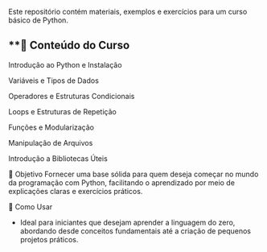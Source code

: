 Este repositório contém materiais, exemplos e exercícios para um curso básico de Python. 

## **📌 Conteúdo do Curso  
Introdução ao Python e Instalação

Variáveis e Tipos de Dados

Operadores e Estruturas Condicionais

Loops e Estruturas de Repetição

Funções e Modularização

Manipulação de Arquivos

Introdução a Bibliotecas Úteis

🎯 Objetivo
Fornecer uma base sólida para quem deseja começar no mundo da programação com Python, facilitando o aprendizado por meio de explicações claras e exercícios práticos.

📂 Como Usar
- Ideal para iniciantes que desejam aprender a linguagem do zero, abordando desde conceitos fundamentais até a criação de pequenos projetos práticos.
